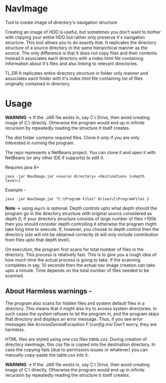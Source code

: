 # NavImage
Tool to create image of directory's navigation structure

Creating an image of HDD is useful, but sometimes you don't want to bother with copying your entire HDD but rather only preserve it's navigation structure.
This tool allows you to do exactly that. It replicates the directory structure of a source directory in the same hierarchical manner as the source.
The only difference is that it does not copy files and their contents. Instead it associates each directory with a index.html file containing information about it's files and also linking to relevant directories.

TL;DR
It replicates entire directory structure in folder only manner and associates each folder with it's index.html file containing list of files originally contained in directory.


# Usage
**WARNING** -> If the .JAR file exists in, say C:\ Drive, then avoid creating image of C:\ directly. Otherwise the program would end up in infinite recursion by repeatedly reading the structure it itself creates.

The *dist* folder contains required files. Clone it only if you are only interested in running the program.

The repo represents a NetBeans project. You can clone it and open it with NetBeans (or any other IDE if supports) to edit it.

Requires java 8+

`java -jar NavImage.jar <source directory> <destination> [<depth level>]`

Example -

`java -jar NavImage.jar "C:\Program Files" Drives\C\ProgramFiles 2`

**Note** -> using `depth` is optional. Depth controls upto what depth should the program go in the directory structure with original source considered as depth 0;
If your directory structure consists of large number of files >100k then you should consider depth controlling it otherwise the program might take long time to execute.
If, however, you choose to depth control then the directory size will not be obtained correctly (it will only include contribution from files upto that depth level).

On execution, the program first scans for total number of files in the directory. This process is relatively fast. This is to give you a rough idea of how much time the actual process is going to take.
If the scanning completes in say, 10 seconds then the actual nav image creation can take upto a minute. Time depends on the total number of files needed to be scanned.

## About Harmless warnings -
The program also scans for hidden files and system default files in a directory. This means that it might also try to access system directories.
In such cases the system refuses to let the program in, and the program skips that directory and displays an error message. Thus, if you see error messages like
*AccessDeniedException F:\config.msi* Don't worry, they are harmless.

HTML files are styled using one css files *table.css*. During creation of directory navimage, this css file is copied into the destination directory.
In case the copying fails (due to permission issues or whatever) you can manually copy-paste the table.css into it.

**WARNING** -> If the .JAR file exists in, say C:\ Drive, then avoid creating image of C:\ directly. Otherwise the program would end up in infinite recursion by repeatedly reading the structure it itself creates.
